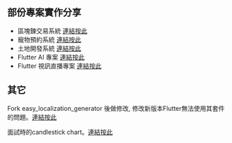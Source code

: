 ## 部份專案實作分享
- 區塊鍊交易系統 [連結按此](https://bitcoin-homework.vercel.app/zh-TW/market)
- 寵物預約系統 [連結按此](/petdata)
- 土地開發系統 [連結按此](/land)
- Flutter AI 專案 [連結按此](/flutter_ai)
- Flutter 視訊直播專案 [連結按此](https://github.com/smallseven1213/hm-video-app)

## 其它
Fork easy_localization_generator 後做修改, 修改新版本Flutter無法使用其套件的問題。[連結按此](https://github.com/smallseven1213/easy_localization_generator)

面試時的candlestick chart。[連結按此](https://github.com/smallseven1213/candlestick)